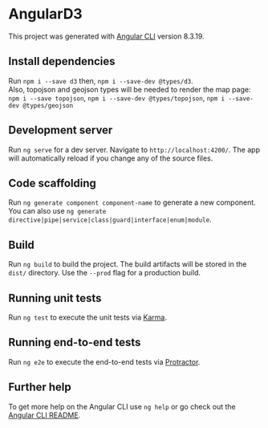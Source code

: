 # AngularD3

This project was generated with [Angular CLI](https://github.com/angular/angular-cli) version 8.3.19.

## Install dependencies

Run `npm i --save d3` then, `npm i --save-dev @types/d3`.  
Also, topojson and geojson types will be needed to render the map page:
`npm i --save topojson`, `npm i --save-dev @types/topojson`, `npm i --save-dev @types/geojson`

## Development server

Run `ng serve` for a dev server. Navigate to `http://localhost:4200/`. The app will automatically reload if you change any of the source files.

## Code scaffolding

Run `ng generate component component-name` to generate a new component. You can also use `ng generate directive|pipe|service|class|guard|interface|enum|module`.

## Build

Run `ng build` to build the project. The build artifacts will be stored in the `dist/` directory. Use the `--prod` flag for a production build.

## Running unit tests

Run `ng test` to execute the unit tests via [Karma](https://karma-runner.github.io).

## Running end-to-end tests

Run `ng e2e` to execute the end-to-end tests via [Protractor](http://www.protractortest.org/).

## Further help

To get more help on the Angular CLI use `ng help` or go check out the [Angular CLI README](https://github.com/angular/angular-cli/blob/master/README.md).

